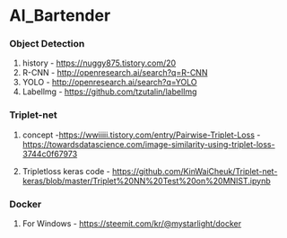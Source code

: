 # AI_Bartender

### Object Detection
1. history - <https://nuggy875.tistory.com/20>
2. R-CNN - <http://openresearch.ai/search?q=R-CNN>
3. YOLO - <http://openresearch.ai/search?q=YOLO>
4. Labellmg - <https://github.com/tzutalin/labelImg>

### Triplet-net 
1. concept
-<https://wwiiiii.tistory.com/entry/Pairwise-Triplet-Loss> 
-<https://towardsdatascience.com/image-similarity-using-triplet-loss-3744c0f67973>

2. Tripletloss keras code - <https://github.com/KinWaiCheuk/Triplet-net-keras/blob/master/Triplet%20NN%20Test%20on%20MNIST.ipynb>

### Docker
1. For Windows - <https://steemit.com/kr/@mystarlight/docker>
